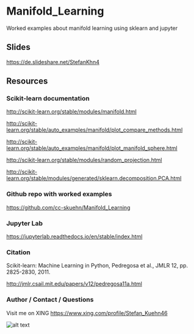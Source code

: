 # Manifold_Learning
Worked examples about manifold learning using sklearn and jupyter

## Slides
https://de.slideshare.net/StefanKhn4

## Resources
### Scikit-learn documentation

http://scikit-learn.org/stable/modules/manifold.html

http://scikit-learn.org/stable/auto_examples/manifold/plot_compare_methods.html

http://scikit-learn.org/stable/auto_examples/manifold/plot_manifold_sphere.html

http://scikit-learn.org/stable/modules/random_projection.html

http://scikit-learn.org/stable/modules/generated/sklearn.decomposition.PCA.html

### Github repo with worked examples
https://github.com/cc-skuehn/Manifold_Learning

### Jupyter Lab
https://jupyterlab.readthedocs.io/en/stable/index.html

### Citation 
Scikit-learn: Machine Learning in Python, Pedregosa et al., JMLR 12, pp. 2825-2830, 2011.

http://jmlr.csail.mit.edu/papers/v12/pedregosa11a.html

### Author / Contact / Questions

Visit me on XING
https://www.xing.com/profile/Stefan_Kuehn46

![alt text](https://raw.githubusercontent.com/cc-skuehn/Manifold_Learning/Manifold_Learning_Teaser.png)
